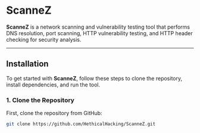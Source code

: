 # ScanneZ

**ScanneZ** is a network scanning and vulnerability testing tool that performs DNS resolution, port scanning, HTTP vulnerability testing, and HTTP header checking for security analysis.


---

## **Installation**

To get started with **ScanneZ**, follow these steps to clone the repository, install dependencies, and run the tool.

### **1. Clone the Repository**

First, clone the repository from GitHub:

```bash
git clone https://github.com/HethicalHacking/ScanneZ.git
